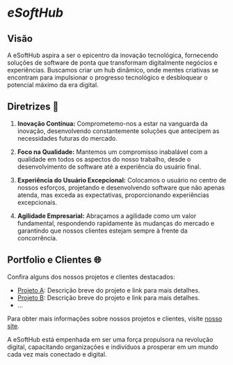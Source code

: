 
# *eSoftHub*
## Visão
A eSoftHub aspira a ser o epicentro da inovação tecnológica, fornecendo soluções de software de ponta que transformam digitalmente negócios e experiências. Buscamos criar um hub dinâmico, onde mentes criativas se encontram para impulsionar o progresso tecnológico e desbloquear o potencial máximo da era digital.

## Diretrizes 🚀

1. **Inovação Contínua:** Comprometemo-nos a estar na vanguarda da inovação, desenvolvendo constantemente soluções que antecipem as necessidades futuras do mercado.

2. **Foco na Qualidade:** Mantemos um compromisso inabalável com a qualidade em todos os aspectos do nosso trabalho, desde o desenvolvimento de software até a experiência do usuário final.

3. **Experiência do Usuário Excepcional:** Colocamos o usuário no centro de nossos esforços, projetando e desenvolvendo software que não apenas atenda, mas exceda as expectativas, proporcionando experiências excepcionais.

4. **Agilidade Empresarial:** Abraçamos a agilidade como um valor fundamental, respondendo rapidamente às mudanças do mercado e garantindo que nossos clientes estejam sempre à frente da concorrência.

## Portfolio e Clientes 🌐

Confira alguns dos nossos projetos e clientes destacados:

- [Projeto A](link-para-projeto-a): Descrição breve do projeto e link para mais detalhes.
- [Projeto B](link-para-projeto-b): Descrição breve do projeto e link para mais detalhes.
- ...

Para obter mais informações sobre nossos projetos e clientes, visite [nosso site](link-para-portfolio).

A eSoftHub está empenhada em ser uma força propulsora na revolução digital, capacitando organizações e indivíduos a prosperar em um mundo cada vez mais conectado e digital.
